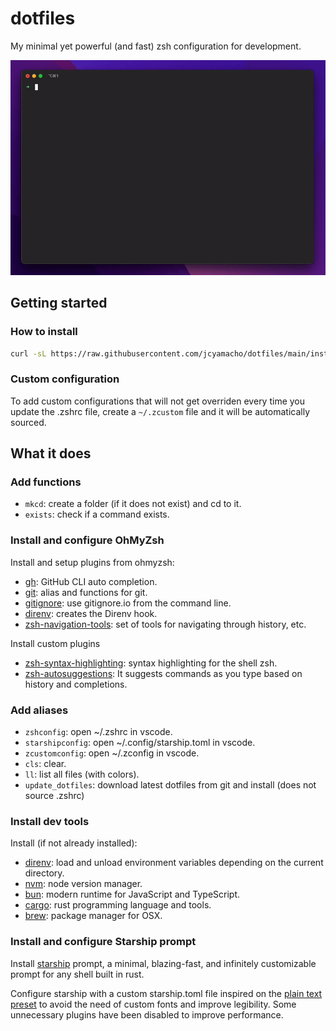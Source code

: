 # dotfiles

My minimal yet powerful (and fast) zsh configuration for development.

![Header](images/demo.gif)

## Getting started

### How to install

```bash
curl -sL https://raw.githubusercontent.com/jcyamacho/dotfiles/main/install.sh | sh
```

### Custom configuration

To add custom configurations that will not get overriden every time you update the .zshrc file, create a `~/.zcustom` file and it will be automatically sourced.

## What it does

### Add functions

- `mkcd`: create a folder (if it does not exist) and cd to it.
- `exists`: check if a command exists.

### Install and configure OhMyZsh

Install and setup plugins from ohmyzsh:

- [gh](https://github.com/ohmyzsh/ohmyzsh/tree/master/plugins/gh): GitHub CLI auto completion.
- [git](https://github.com/ohmyzsh/ohmyzsh/tree/master/plugins/git): alias and functions for git.
- [gitignore](https://github.com/ohmyzsh/ohmyzsh/tree/master/plugins/gitignore): use gitignore.io from the command line.
- [direnv](https://github.com/ohmyzsh/ohmyzsh/tree/master/plugins/direnv): creates the Direnv hook.
- [zsh-navigation-tools](https://github.com/ohmyzsh/ohmyzsh/tree/master/plugins/zsh-navigation-tools): set of tools for navigating through history, etc.

Install custom plugins

- [zsh-syntax-highlighting](https://github.com/zsh-users/zsh-syntax-highlighting): syntax highlighting for the shell zsh.
- [zsh-autosuggestions](https://github.com/zsh-users/zsh-autosuggestions): It suggests commands as you type based on history and completions.

### Add aliases

- `zshconfig`: open ~/.zshrc in vscode.
- `starshipconfig`: open ~/.config/starship.toml in vscode.
- `zcustomconfig`: open ~/.zconfig in vscode.
- `cls`: clear.
- `ll`: list all files (with colors).
- `update_dotfiles`: download latest dotfiles from git and install (does not source .zshrc)

### Install dev tools

Install (if not already installed):

- [direnv](https://direnv.net/): load and unload environment variables depending on the current directory.
- [nvm](https://github.com/nvm-sh/nvm): node version manager.
- [bun](https://bun.sh/): modern runtime for JavaScript and TypeScript.
- [cargo](https://www.rust-lang.org/): rust programming language and tools.
- [brew](https://brew.sh/): package manager for OSX.

### Install and configure Starship prompt

Install [starship](https://starship.rs/) prompt, a minimal, blazing-fast, and infinitely customizable prompt for any shell built in rust.

Configure starship with a custom starship.toml file inspired on the [plain text preset](https://starship.rs/presets/plain-text.html) to avoid the need of custom fonts and improve legibility. Some unnecessary plugins have been disabled to improve performance.
